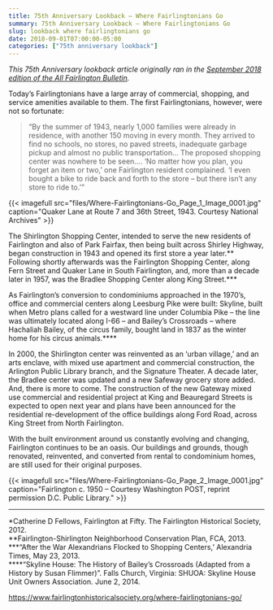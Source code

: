 ```yaml
---
title: 75th Anniversary Lookback — Where Fairlingtonians Go
summary: 75th Anniversary Lookback — Where Fairlingtonians Go
slug: lookback where fairlingtonians go
date: 2018-09-01T07:00:00-05:00
categories: ["75th anniversary lookback"]
---
```


*This 75th Anniversary lookback article originally ran in the [September 2018 edition of the All Fairlington Bulletin](http://www.fca-fairlington.org/wp-content/uploads/september_2018_afb.pdf#page=9).*

Today’s Fairlingtonians have a large array of commercial, shopping, and service amenities available to them. The first Fairlingtonians, however, were not so fortunate:

> “By the summer of 1943, nearly 1,000 families were already in residence, with another 150 moving in every month. They arrived to find no schools, no stores, no paved streets, inadequate garbage pickup and almost no public transportation… The proposed shopping center was nowhere to be seen…. ‘No matter how you plan, you forget an item or two,’ one Fairlington resident complained. ‘I even bought a bike to ride back and forth to the store – but there isn’t any store to ride to.’”

{{< imagefull src="files/Where-Fairlingtonians-Go_Page_1_Image_0001.jpg" caption="Quaker Lane at Route 7 and 36th Street, 1943. Courtesy National Archives" >}}

The Shirlington Shopping Center, intended to serve the new residents of Fairlington and also of Park Fairfax, then being built across Shirley Highway, began construction in 1943 and opened its first store a year later.** Following shortly afterwards was the Fairlington Shopping Center, along Fern Street and Quaker Lane in South Fairlington, and, more than a decade later in 1957, was the Bradlee Shopping Center along King Street.***

As Fairlington’s conversion to condominiums approached in the 1970’s, office and commercial centers along Leesburg Pike were built: Skyline, built when Metro plans called for a westward line under Columbia Pike – the line was ultimately located along I-66 – and Bailey’s Crossroads – where Hachaliah Bailey, of the circus family, bought land in 1837 as the winter home for his circus animals.****

In 2000, the Shirlington center was reinvented as an ‘urban village,’ and an arts enclave, with mixed use apartment and commercial construction, the Arlington Public Library branch, and the Signature Theater. A decade later, the Bradlee center was updated and a new Safeway grocery store added. And, there is more to come. The construction of the new Gateway mixed use commercial and residential project at King and Beauregard Streets is expected to open next year and plans have been announced for the residential re-development of the office buildings along Ford Road, across King Street from North Fairlington.

With the built environment around us constantly evolving and changing, Fairlington continues to be an oasis. Our buildings and grounds, though renovated, reinvented, and converted from rental to condominium homes, are still used for their original purposes.

{{< imagefull src="files/Where-Fairlingtonians-Go_Page_2_Image_0001.jpg" caption="Fairlington c. 1950 – Courtesy Washington POST, reprint permission D.C. Public Library." >}}

---

*Catherine D Fellows, Fairlington at Fifty. The Fairlington Historical Society, 2012.<br>
**Fairlington-Shirlington Neighborhood Conservation Plan, FCA, 2013.<br>
***“After the War Alexandrians Flocked to Shopping Centers,’ Alexandria Times, May 23, 2013.<br>
****“Skyline House: The History of Bailey’s Crossroads (Adapted from a History by Susan Flimmer)”. Falls Church, Virginia: SHUOA: Skyline House Unit Owners Association. June 2, 2014.<br>

https://www.fairlingtonhistoricalsociety.org/where-fairlingtonians-go/